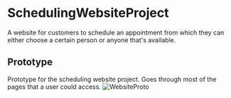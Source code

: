 # SchedulingWebsiteProject
A website for customers to schedule an appointment from which they can either choose a certain person or anyone that's available.

## Prototype
Prototype for the scheduling website project. Goes through most of the pages that a user could access. 
![WebsiteProto](https://user-images.githubusercontent.com/80493630/233892032-390078c9-6b80-4be5-b1ab-21ca608def53.gif)
